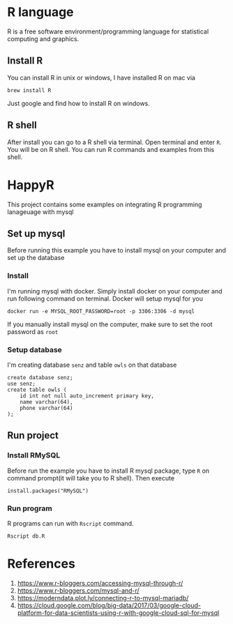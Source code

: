 # R language
R is a free software environment/programming language for statistical computing 
and graphics. 

## Install R 

You can install R in unix or windows, I have installed R on mac via 

```
brew install R
```

Just google and find how to install R on windows. 

## R shell

After install you can go to a R shell via terminal. Open terminal and enter
`R`. You will be on R shell. You can run R commands and examples from this shell. 


# HappyR 

This project contains some examples on integrating R programming lanageuage 
with mysql

## Set up mysql 

Before running this example you have to install mysql on your computer and set up the 
database 

### Install 

I'm running mysql with docker. Simply install docker on your computer and run 
following command on terminal. Docker will setup mysql for you

```
docker run -e MYSQL_ROOT_PASSWORD=root -p 3306:3306 -d mysql
```

If you manually install mysql on the computer, make sure to set the root
password as `root`

### Setup database 

I'm creating database `senz` and table `owls` on that database

```
create database senz;
use senz;
create table owls (
    id int not null auto_increment primary key, 
    name varchar(64), 
    phone varchar(64)
);
```

## Run project

### Install RMySQL

Before run the example you have to install R mysql package, type `R` on command
prompt(it will take you to R shell). Then execute 

```
install.packages("RMySQL")
```

### Run program

R programs can run with `Rscript` command.

```
Rscript db.R
```

# References

1. https://www.r-bloggers.com/accessing-mysql-through-r/
2. https://www.r-bloggers.com/mysql-and-r/
3. https://moderndata.plot.ly/connecting-r-to-mysql-mariadb/
4. https://cloud.google.com/blog/big-data/2017/03/google-cloud-platform-for-data-scientists-using-r-with-google-cloud-sql-for-mysql
